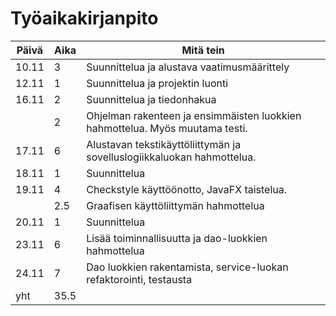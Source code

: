 # Työaikakirjanpito

| Päivä | Aika | Mitä tein |
| ----- | ---- | --------- |
| 10.11 | 3 | Suunnittelua ja alustava vaatimusmäärittely |
| 12.11 | 1 | Suunnittelua ja projektin luonti |
| 16.11 | 2 | Suunnittelua ja tiedonhakua |
|  | 2 | Ohjelman rakenteen ja ensimmäisten luokkien hahmottelua. Myös muutama testi. |
| 17.11 | 6 | Alustavan tekstikäyttöliittymän ja sovelluslogiikkaluokan hahmottelua. |
| 18.11 | 1 | Suunnittelua |
| 19.11 | 4 | Checkstyle käyttöönotto, JavaFX taistelua. |
|  | 2.5 | Graafisen käyttöliittymän hahmottelua |
| 20.11 | 1 | Suunnittelua |
| 23.11 | 6 | Lisää toiminnallisuutta ja dao-luokkien hahmottelua |
| 24.11 | 7 | Dao luokkien rakentamista, service-luokan refaktorointi, testausta |
| yht | 35.5 | |
